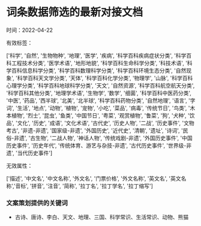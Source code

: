 # 词条数据筛选的最新对接文档

时间：2022-04-22



有效标签：

['科学', '自然', '生物物种', '地理', '医学', '疾病', '科学百科疾病症状分类', '科学百科工程技术分类', '医学术语', '地形地貌', '科学百科生命科学分类', '科技术语', '科学百科信息科学分类', '科学百科数理科学分类', '科学百科环境生态分类', '自然现象', '科学百科天文学分类', '天体', '科学百科化学分类', '物理学', '山脉', '科学百科心理学分类', '科学百科地球科学分类', '天文', '自然资源', '科学百科航空航天分类', '科学百科其他分类', '地理学术语', '生物学', '数学', '细菌', '科学百科中医药分类', '中医', '药品', '西半球', '北美', '北半球', '科学百科药物分类', '自然地理', '语言', '字词', '生活', '地点', '动物', '植物', '宠物', '小吃', '菜品', '病毒', '传统节日', '鸟类', '木本植物', '烈士', '昆虫', '鱼类', '中国节日', '粤菜', '观赏植物', '鲁菜', '狗', '犬种', '饮品', '文化', '历史', '成语', '文化术语', '古代史', '历史人物', '二战', '历史事件', '文物考古', '非遗-非遗', '国家级-非遗', '外国历史', '近代史', '清朝', '遗址', '诗词', '民俗-非遗', '古生物', '二战人物', '神话人物', '传统戏剧-非遗', '外国历史事件', '中国历史事件', '历史年代', '传统体育、游艺与杂技-非遗', '古代历史事件', '世界级-非遗', '当代历史事件']



无效属性：

['描述', '中文名', '中文名称', '外文名', '门票价格', '外文名称', '英文名', '英文名称','音标', '拼音', '注音', '简称', '拉丁名', '拉丁学名', '拉丁缩写']



### 文案策划提供的关键词

- 古诗、唐诗、李白、天文、地理、三国、科学常识、生活常识、动物、熊猫